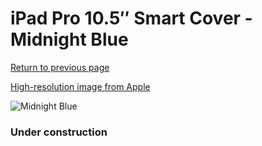 # iPad Pro 10.5″ Smart Cover - Midnight Blue

[Return to previous page](/ipad_pro105)

[High-resolution image from Apple](https://store.storeimages.cdn-apple.com/8756/as-images.apple.com/is/MQ092?wid=4500&hei=4500&fmt=png)

<div style="width: 384px"><img src="/everypreview/MQ092.png" alt="Midnight Blue"></div>

### Under construction
